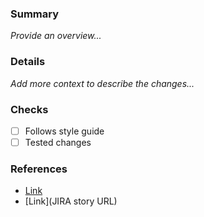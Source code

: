 ### Summary
_Provide an overview..._

### Details
_Add more context to describe the changes..._

### Checks
- [ ] Follows style guide
- [ ] Tested changes

### References
- [Link](https://example.com)
- [Link](JIRA story URL)
